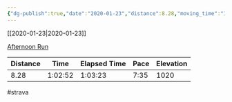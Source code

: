 ```yaml
---
{"dg-publish":true,"date":"2020-01-23","distance":8.28,"moving_time":"1:02:52","elapsed_time":"1:03:23","pace":"7:35","total_elevation_gain":1020,"url":"https://www.strava.com/activities/3037939909","permalink":"/01-personal/strava/2020-01-23-afternoon-run/","dgPassFrontmatter":true}
---
```



[[2020-01-23\|2020-01-23]]

[Afternoon Run](https://www.strava.com/activities/3037939909)

| Distance | Time    | Elapsed Time | Pace | Elevation |
| -------- | ------- | ------------ | ---- | --------- |
| 8.28     | 1:02:52 | 1:03:23      | 7:35 | 1020      |




#strava
